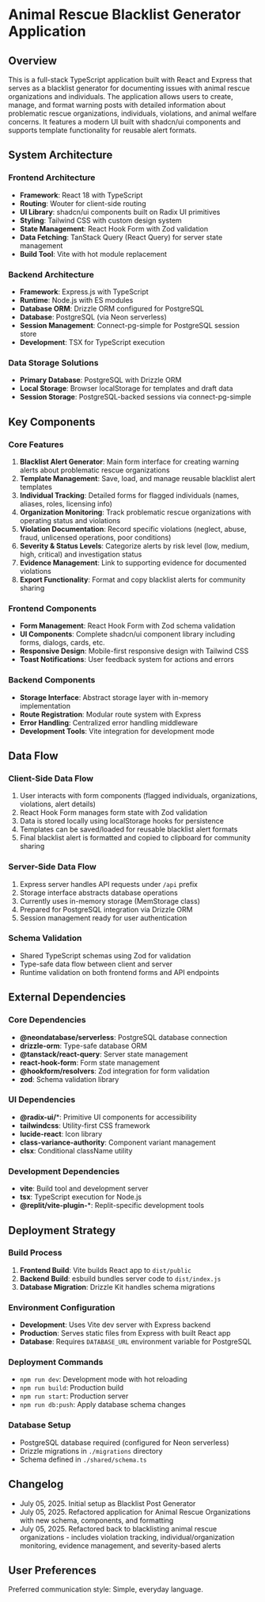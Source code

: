 # Animal Rescue Blacklist Generator Application

## Overview

This is a full-stack TypeScript application built with React and Express that serves as a blacklist generator for documenting issues with animal rescue organizations and individuals. The application allows users to create, manage, and format warning posts with detailed information about problematic rescue organizations, individuals, violations, and animal welfare concerns. It features a modern UI built with shadcn/ui components and supports template functionality for reusable alert formats.

## System Architecture

### Frontend Architecture
- **Framework**: React 18 with TypeScript
- **Routing**: Wouter for client-side routing
- **UI Library**: shadcn/ui components built on Radix UI primitives
- **Styling**: Tailwind CSS with custom design system
- **State Management**: React Hook Form with Zod validation
- **Data Fetching**: TanStack Query (React Query) for server state management
- **Build Tool**: Vite with hot module replacement

### Backend Architecture
- **Framework**: Express.js with TypeScript
- **Runtime**: Node.js with ES modules
- **Database ORM**: Drizzle ORM configured for PostgreSQL
- **Database**: PostgreSQL (via Neon serverless)
- **Session Management**: Connect-pg-simple for PostgreSQL session store
- **Development**: TSX for TypeScript execution

### Data Storage Solutions
- **Primary Database**: PostgreSQL with Drizzle ORM
- **Local Storage**: Browser localStorage for templates and draft data
- **Session Storage**: PostgreSQL-backed sessions via connect-pg-simple

## Key Components

### Core Features
1. **Blacklist Alert Generator**: Main form interface for creating warning alerts about problematic rescue organizations
2. **Template Management**: Save, load, and manage reusable blacklist alert templates
3. **Individual Tracking**: Detailed forms for flagged individuals (names, aliases, roles, licensing info)
4. **Organization Monitoring**: Track problematic rescue organizations with operating status and violations
5. **Violation Documentation**: Record specific violations (neglect, abuse, fraud, unlicensed operations, poor conditions)
6. **Severity & Status Levels**: Categorize alerts by risk level (low, medium, high, critical) and investigation status
7. **Evidence Management**: Link to supporting evidence for documented violations
8. **Export Functionality**: Format and copy blacklist alerts for community sharing

### Frontend Components
- **Form Management**: React Hook Form with Zod schema validation
- **UI Components**: Complete shadcn/ui component library including forms, dialogs, cards, etc.
- **Responsive Design**: Mobile-first responsive design with Tailwind CSS
- **Toast Notifications**: User feedback system for actions and errors

### Backend Components
- **Storage Interface**: Abstract storage layer with in-memory implementation
- **Route Registration**: Modular route system with Express
- **Error Handling**: Centralized error handling middleware
- **Development Tools**: Vite integration for development mode

## Data Flow

### Client-Side Data Flow
1. User interacts with form components (flagged individuals, organizations, violations, alert details)
2. React Hook Form manages form state with Zod validation
3. Data is stored locally using localStorage hooks for persistence
4. Templates can be saved/loaded for reusable blacklist alert formats
5. Final blacklist alert is formatted and copied to clipboard for community sharing

### Server-Side Data Flow
1. Express server handles API requests under `/api` prefix
2. Storage interface abstracts database operations
3. Currently uses in-memory storage (MemStorage class)
4. Prepared for PostgreSQL integration via Drizzle ORM
5. Session management ready for user authentication

### Schema Validation
- Shared TypeScript schemas using Zod for validation
- Type-safe data flow between client and server
- Runtime validation on both frontend forms and API endpoints

## External Dependencies

### Core Dependencies
- **@neondatabase/serverless**: PostgreSQL database connection
- **drizzle-orm**: Type-safe database ORM
- **@tanstack/react-query**: Server state management
- **react-hook-form**: Form state management
- **@hookform/resolvers**: Zod integration for form validation
- **zod**: Schema validation library

### UI Dependencies
- **@radix-ui/***: Primitive UI components for accessibility
- **tailwindcss**: Utility-first CSS framework
- **lucide-react**: Icon library
- **class-variance-authority**: Component variant management
- **clsx**: Conditional className utility

### Development Dependencies
- **vite**: Build tool and development server
- **tsx**: TypeScript execution for Node.js
- **@replit/vite-plugin-***: Replit-specific development tools

## Deployment Strategy

### Build Process
1. **Frontend Build**: Vite builds React app to `dist/public`
2. **Backend Build**: esbuild bundles server code to `dist/index.js`
3. **Database Migration**: Drizzle Kit handles schema migrations

### Environment Configuration
- **Development**: Uses Vite dev server with Express backend
- **Production**: Serves static files from Express with built React app
- **Database**: Requires `DATABASE_URL` environment variable for PostgreSQL

### Deployment Commands
- `npm run dev`: Development mode with hot reloading
- `npm run build`: Production build
- `npm run start`: Production server
- `npm run db:push`: Apply database schema changes

### Database Setup
- PostgreSQL database required (configured for Neon serverless)
- Drizzle migrations in `./migrations` directory
- Schema defined in `./shared/schema.ts`

## Changelog
- July 05, 2025. Initial setup as Blacklist Post Generator
- July 05, 2025. Refactored application for Animal Rescue Organizations with new schema, components, and formatting
- July 05, 2025. Refactored back to blacklisting animal rescue organizations - includes violation tracking, individual/organization monitoring, evidence management, and severity-based alerts

## User Preferences

Preferred communication style: Simple, everyday language.